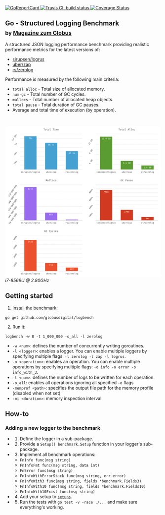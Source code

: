 <a href="https://goreportcard.com/report/github.com/globusdigital/logbench">
  <img src="https://goreportcard.com/badge/github.com/globusdigital/logbench" alt="GoReportCard">
</a>
<a href="https://travis-ci.org/globusdigital/logbench">
    <img src="https://travis-ci.org/globusdigital/logbench.svg?branch=master" alt="Travis CI: build status">
</a>
<a href='https://coveralls.io/github/globusdigital/logbench'>
    <img src='https://coveralls.io/repos/github/globusdigital/logbench/badge.svg' alt='Coverage Status' />
</a>

<h2>
  <span>Go - Structured Logging Benchmark</span>
  <br>
  <sub>by <a href="globus.ch">Magazine zum Globus</a></sub>
</h2>

A structured JSON logging performance benchmark providing realistic performance metrics for the latest versions of:
- [sirupsen/logrus](https://github.com/sirupsen/logrus)
- [uber/zap](https://github.com/uber-go/zap)
- [rs/zerolog](https://github.com/rs/zerolog)

Performance is measured by the following main criteria:
- `total alloc` - Total size of allocated memory.
- `num-gc` - Total number of GC cycles.
- `mallocs` - Total number of allocated heap objects.
- `total pause` - Total duration of GC pauses.
- Average and total time of execution (by operation).

<br>

![Benchmark Results](https://github.com/globusdigital/logbench/blob/master/results_graphs.png?raw=true)
_i7-8569U @ 2.80GHz_

## Getting started

1. Install the benchmark:
```
go get github.com/globusdigital/logbench
```

2. Run it:
```
logbench -w 8 -t 1_000_000 -o_all -l zerolog
```

- `-w <num>`: defines the number of concurrently writing goroutines.
- `-l <logger>`: enables a logger.
You can enable multiple loggers by specifying multiple flags: `-l zerolog -l zap -l logrus`.
- `-o <operation>`: enables an operation.
You can enable multiple operations by specifying multiple flags: `-o info -o error -o info_with_3`.
- `-t <num>`: defines the number of logs to be written for each operation.
- `-o_all`: enables all operations ignoring all specified `-o` flags
- `-memprof <path>`: specifies the output file path for the memory profile (disabled when not set)
- `-mi <duration>`: memory inspection interval

## How-to
### Adding a new logger to the benchmark
- 1. Define the logger in a sub-package.
- 2. Provide a `Setup() benchmark.Setup` function in your logger's sub-package.
- 3. Implement all benchmark operations:
  - `FnInfo func(msg string)`
  - `FnInfoFmt func(msg string, data int)`
  - `FnError func(msg string)`
  - `FnInfoWithErrorStack func(msg string, err error)`
  - `FnInfoWith3 func(msg string, fields *benchmark.Fields3)`
  - `FnInfoWith10 func(msg string, fields *benchmark.Fields10)`
  - `FnInfoWith10Exist func(msg string)`
- 4. Add your setup to [`setups`](https://github.com/globusdigital/logbench/blob/eff659cfb1eb06b1d139db6735b2b2ce6944632c/main.go#L21).
- 5. Run the tests with `go test -v -race ./...` and make sure everything's working.
